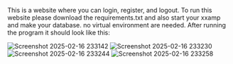 This is a website where you can login, register, and logout. 
To run this website please download the requirements.txt and also start your xxamp and make your database. 
no virtual environment are needed.
After running the program it should look like this:

![Screenshot 2025-02-16 233142](https://github.com/user-attachments/assets/935bfcce-fabe-4369-b5cf-c251b3dc3664)
![Screenshot 2025-02-16 233230](https://github.com/user-attachments/assets/76d082d6-37d7-4e90-ac1f-b45ac3a6b86d)
![Screenshot 2025-02-16 233244](https://github.com/user-attachments/assets/57315485-b5b2-45c8-8d6e-5068fa0a25a4)
![Screenshot 2025-02-16 233258](https://github.com/user-attachments/assets/c244a1f3-5a87-4399-a3f7-45c226216f85)
